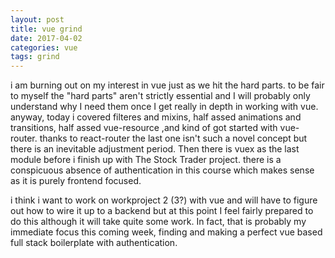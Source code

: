 ```yaml
---
layout: post
title: vue grind
date: 2017-04-02
categories: vue
tags: grind
---
```


i am burning out on my interest in vue just as we hit the hard parts. to be fair to myself the "hard parts" aren't strictly essential and I will probably only understand why I need them once I get really in depth in working with vue. anyway, today i covered filteres and mixins, half assed animations and transitions, half assed vue-resource ,and kind of got started with vue-router. thanks to react-router the last one isn't such a novel concept but there is an inevitable adjustment period. Then there is vuex as the last module before i finish up with The Stock Trader project. there is a conspicuous absence of authentication in this course which makes sense as it is purely frontend focused.

i think i want to work on workproject 2 (3?) with vue and will have to figure out how to wire it up to a backend but at this point I feel fairly prepared to do this although it will take quite some work. In fact, that is probably my immediate focus this coming week, finding and making a perfect vue based full stack boilerplate with authentication.
